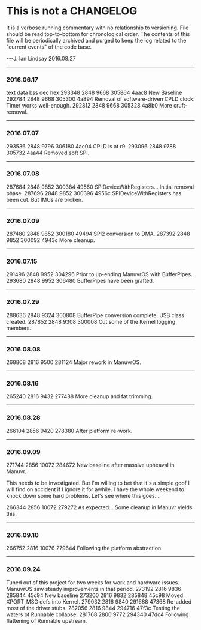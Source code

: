 # This is not a CHANGELOG
It is a verbose running commentary with no relationship to versioning.
File should be read top-to-bottom for chronological order.
The contents of this file will be periodically archived and purged to keep the log related to the "current events" of the code base.

---J. Ian Lindsay 2016.08.27

------

### 2016.06.17

   text    data     bss     dec     hex
 293348    2848    9668  305864   4aac8 New Baseline
 292784    2848    9668  305300   4a894 Removal of software-driven CPLD clock. Timer works well-enough.
 292812    2848    9668  305328   4a8b0 More cruft-removal.

------

### 2016.07.07
 293536    2848    9796  306180   4ac04 CPLD is at r9.
 293096    2848    9788  305732   4aa44 Removed soft SPI.

------

### 2016.07.08
 287684    2848    9852  300384   49560 SPIDeviceWithRegisters... Initial removal phase.
 287696    2848    9852  300396   4956c SPIDeviceWithRegisters has been cut. But IMUs are broken.

------

### 2016.07.09
 287480    2848    9852  300180   49494 SPI2 conversion to DMA.
 287392    2848    9852  300092   4943c More cleanup.

------

### 2016.07.15
 291496    2848    9952  304296   Prior to up-ending ManuvrOS with BufferPipes.
 293680    2848    9952  306480   BufferPipes have been grafted.

------

### 2016.07.29
 288636    2848    9324  300808   BufferPipe conversion complete. USB class created.
 287852    2848    9308  300008   Cut some of the Kernel logging members.

------

### 2016.08.08
 268808    2816    9500  281124   Major rework in ManuvrOS.

------

### 2016.08.16
 265240    2816    9432  277488   More cleanup and fat trimming.

------

### 2016.08.28
 266104    2856    9420  278380   After platform re-work.

------

### 2016.09.09
 271744    2856   10072  284672   New baseline after massive upheaval in Manuvr.

This needs to be investigated. But I'm willing to bet that it's a simple goof I will find on accident if I ignore it for awhile. I have the whole weekend to knock down some hard problems. Let's see where this goes...

 266344    2856   10072  279272   As expected... Some cleanup in Manuvr yields this.

------

### 2016.09.10
   266752    2816   10076  279644   Following the platform abstraction.

------

### 2016.09.24
Tuned out of this project for two weeks for work and hardware issues. ManuvrOS
  saw steady improvements in that period.
  273192    2816    9836  285844   45c94   New baseline
  273200    2816    9832  285848   45c98   Moved XPORT_MSG defs into Kernel.
  279032    2816    9840  291688   47368   Re-added most of the driver stubs.
  282056    2816    9844  294716   47f3c   Testing the waters of Runnable collapse.
  281768    2800    9772  294340   47dc4   Following flattening of Runnable upstream.
